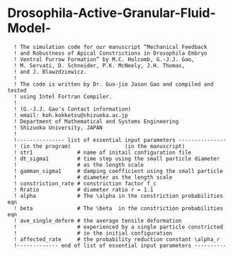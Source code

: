 # Drosophila-Active-Granular-Fluid-Model-

      ! The simulation code for our manuscript “Mechanical Feedback 
      ! and Robustness of Apical Constrictions in Drosophila Embryo 
      ! Ventral Furrow Formation” by M.C. Holcomb, G.-J.J. Gao, 
      ! M. Servati, D. Schneider, P.K. McNeely, J.H. Thomas, 
      ! and J. Blawzdziewicz.
      !
      ! The code is written by Dr. Guo-jie Jason Gao and compiled and tested 
      ! using Intel Fortran Compiler.
      !
      ! (G.-J.J. Gao's Contact information)
      ! email: koh.kokketsu@shizuoka.ac.jp
      ! Department of Mathematical and Systems Engineering
      ! Shizuoka University, JAPAN
      !
      !--------------- list of essential input parameters ---------------
      ! (in the program)                 (in the manuscript)
      ! str1              # name of initail configuration file
      ! dt_sigma1         # time step using the small particle diameter 
      !                   # as the length scale
      ! gamman_sigma1     # damping coefficient using the small particle 
      !                   # diameter as the length scale
      ! constriction_rate # constriction factor f_c
      ! Rratio            # diameter ratio r = 1.1
      ! alpha             # The \alpha in the constriction probabilities eqn 
      ! beta              # The \beta  in the constriction probabilities eqn
      ! ave_single_deform # the average tensile deformation
      !                   # experienced by a single particle constricted 
      !                   # in the initial configuration
      ! affected_rate     # the probability reduction constant \alpha_r
      !------------- end of list of essential input parameters ----------
